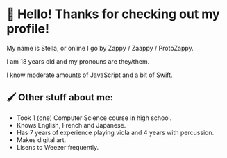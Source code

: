 # 👋 Hello! Thanks for checking out my profile!
My name is Stella, or online I go by Zappy / Zaappy / ProtoZappy.

I am 18 years old and my pronouns are they/them.

I know moderate amounts of JavaScript and a bit of Swift.

## 🖌️ Other stuff about me:
- Took 1 (one) Computer Science course in high school.
- Knows English, French and Japanese.
- Has 7 years of experience playing viola and 4 years with percussion.
- Makes digital art.
- Lisens to Weezer frequently.
